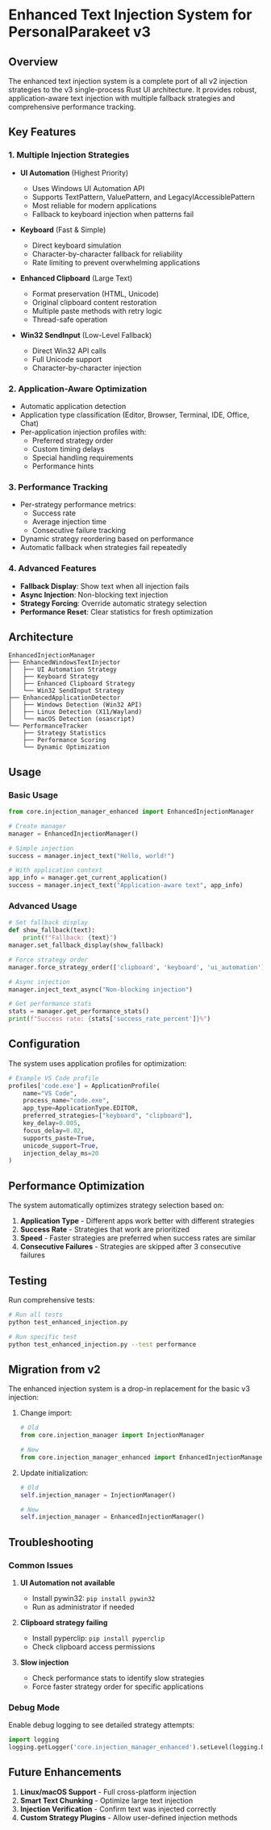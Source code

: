 # Enhanced Text Injection System for PersonalParakeet v3

## Overview

The enhanced text injection system is a complete port of all v2 injection strategies to the v3 single-process Rust UI architecture. It provides robust, application-aware text injection with multiple fallback strategies and comprehensive performance tracking.

## Key Features

### 1. Multiple Injection Strategies
- **UI Automation** (Highest Priority)
  - Uses Windows UI Automation API
  - Supports TextPattern, ValuePattern, and LegacyIAccessiblePattern
  - Most reliable for modern applications
  - Fallback to keyboard injection when patterns fail

- **Keyboard** (Fast & Simple)
  - Direct keyboard simulation
  - Character-by-character fallback for reliability
  - Rate limiting to prevent overwhelming applications

- **Enhanced Clipboard** (Large Text)
  - Format preservation (HTML, Unicode)
  - Original clipboard content restoration
  - Multiple paste methods with retry logic
  - Thread-safe operation

- **Win32 SendInput** (Low-Level Fallback)
  - Direct Win32 API calls
  - Full Unicode support
  - Character-by-character injection

### 2. Application-Aware Optimization
- Automatic application detection
- Application type classification (Editor, Browser, Terminal, IDE, Office, Chat)
- Per-application injection profiles with:
  - Preferred strategy order
  - Custom timing delays
  - Special handling requirements
  - Performance hints

### 3. Performance Tracking
- Per-strategy performance metrics:
  - Success rate
  - Average injection time
  - Consecutive failure tracking
- Dynamic strategy reordering based on performance
- Automatic fallback when strategies fail repeatedly

### 4. Advanced Features
- **Fallback Display**: Show text when all injection fails
- **Async Injection**: Non-blocking text injection
- **Strategy Forcing**: Override automatic strategy selection
- **Performance Reset**: Clear statistics for fresh optimization

## Architecture

```
EnhancedInjectionManager
├── EnhancedWindowsTextInjector
│   ├── UI Automation Strategy
│   ├── Keyboard Strategy
│   ├── Enhanced Clipboard Strategy
│   └── Win32 SendInput Strategy
├── EnhancedApplicationDetector
│   ├── Windows Detection (Win32 API)
│   ├── Linux Detection (X11/Wayland)
│   └── macOS Detection (osascript)
└── PerformanceTracker
    ├── Strategy Statistics
    ├── Performance Scoring
    └── Dynamic Optimization
```

## Usage

### Basic Usage
```python
from core.injection_manager_enhanced import EnhancedInjectionManager

# Create manager
manager = EnhancedInjectionManager()

# Simple injection
success = manager.inject_text("Hello, world!")

# With application context
app_info = manager.get_current_application()
success = manager.inject_text("Application-aware text", app_info)
```

### Advanced Usage
```python
# Set fallback display
def show_fallback(text):
    print(f"Fallback: {text}")
manager.set_fallback_display(show_fallback)

# Force strategy order
manager.force_strategy_order(['clipboard', 'keyboard', 'ui_automation'])

# Async injection
manager.inject_text_async("Non-blocking injection")

# Get performance stats
stats = manager.get_performance_stats()
print(f"Success rate: {stats['success_rate_percent']}%")
```

## Configuration

The system uses application profiles for optimization:

```python
# Example VS Code profile
profiles['code.exe'] = ApplicationProfile(
    name="VS Code",
    process_name="code.exe",
    app_type=ApplicationType.EDITOR,
    preferred_strategies=["keyboard", "clipboard"],
    key_delay=0.005,
    focus_delay=0.02,
    supports_paste=True,
    unicode_support=True,
    injection_delay_ms=20
)
```

## Performance Optimization

The system automatically optimizes strategy selection based on:
1. **Application Type** - Different apps work better with different strategies
2. **Success Rate** - Strategies that work are prioritized
3. **Speed** - Faster strategies are preferred when success rates are similar
4. **Consecutive Failures** - Strategies are skipped after 3 consecutive failures

## Testing

Run comprehensive tests:
```bash
# Run all tests
python test_enhanced_injection.py

# Run specific test
python test_enhanced_injection.py --test performance
```

## Migration from v2

The enhanced injection system is a drop-in replacement for the basic v3 injection:

1. Change import:
   ```python
   # Old
   from core.injection_manager import InjectionManager
   
   # New
   from core.injection_manager_enhanced import EnhancedInjectionManager
   ```

2. Update initialization:
   ```python
   # Old
   self.injection_manager = InjectionManager()
   
   # New
   self.injection_manager = EnhancedInjectionManager()
   ```

## Troubleshooting

### Common Issues

1. **UI Automation not available**
   - Install pywin32: `pip install pywin32`
   - Run as administrator if needed

2. **Clipboard strategy failing**
   - Install pyperclip: `pip install pyperclip`
   - Check clipboard access permissions

3. **Slow injection**
   - Check performance stats to identify slow strategies
   - Force faster strategy order for specific applications

### Debug Mode

Enable debug logging to see detailed strategy attempts:
```python
import logging
logging.getLogger('core.injection_manager_enhanced').setLevel(logging.DEBUG)
```

## Future Enhancements

1. **Linux/macOS Support** - Full cross-platform injection
2. **Smart Text Chunking** - Optimize large text injection
3. **Injection Verification** - Confirm text was injected correctly
4. **Custom Strategy Plugins** - Allow user-defined injection methods
